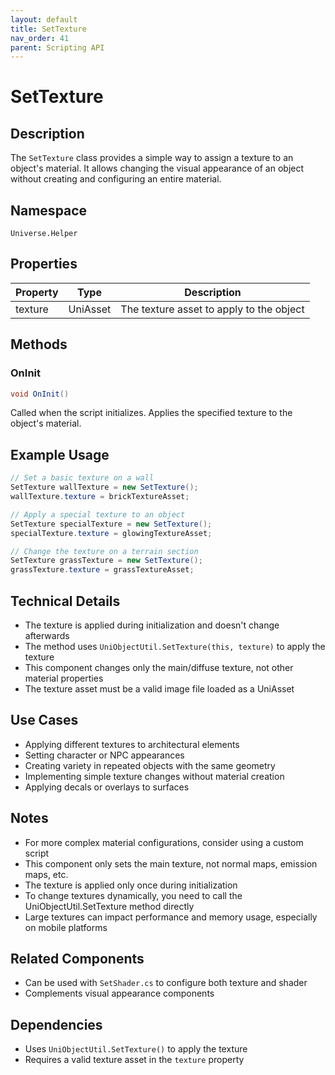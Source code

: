 ```yaml
---
layout: default
title: SetTexture
nav_order: 41
parent: Scripting API
---
```

# SetTexture

## Description
The `SetTexture` class provides a simple way to assign a texture to an object's material. It allows changing the visual appearance of an object without creating and configuring an entire material.

## Namespace
`Universe.Helper`

## Properties

| Property | Type     | Description                              |
|----------|----------|------------------------------------------|
| texture  | UniAsset | The texture asset to apply to the object |

## Methods

### OnInit
```csharp
void OnInit()
```
Called when the script initializes. Applies the specified texture to the object's material.

## Example Usage
```csharp
// Set a basic texture on a wall
SetTexture wallTexture = new SetTexture();
wallTexture.texture = brickTextureAsset;

// Apply a special texture to an object
SetTexture specialTexture = new SetTexture();
specialTexture.texture = glowingTextureAsset;

// Change the texture on a terrain section
SetTexture grassTexture = new SetTexture();
grassTexture.texture = grassTextureAsset;
```

## Technical Details
- The texture is applied during initialization and doesn't change afterwards
- The method uses `UniObjectUtil.SetTexture(this, texture)` to apply the texture
- This component changes only the main/diffuse texture, not other material properties
- The texture asset must be a valid image file loaded as a UniAsset

## Use Cases
- Applying different textures to architectural elements
- Setting character or NPC appearances
- Creating variety in repeated objects with the same geometry
- Implementing simple texture changes without material creation
- Applying decals or overlays to surfaces

## Notes
- For more complex material configurations, consider using a custom script
- This component only sets the main texture, not normal maps, emission maps, etc.
- The texture is applied only once during initialization
- To change textures dynamically, you need to call the UniObjectUtil.SetTexture method directly
- Large textures can impact performance and memory usage, especially on mobile platforms

## Related Components
- Can be used with `SetShader.cs` to configure both texture and shader
- Complements visual appearance components

## Dependencies
- Uses `UniObjectUtil.SetTexture()` to apply the texture
- Requires a valid texture asset in the `texture` property
